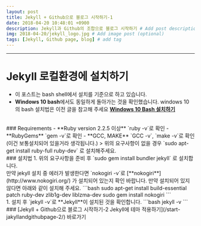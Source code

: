 ```yaml
---
layout: post
title: Jekyll + Github으로 블로그 시작하기-1
date: 2018-04-20 10:48:01 +0900
description: Jekyll과 Github의 조합으로 블로그 시작하기 # Add post description (optional)
img: 2018-04-20/jekyll_logo.jpg # Add image post (optional)
tags: [Jekyll, Github page, blog] # add tag
---
```

-----------------------------------------
# Jekyll 로컬환경에 설치하기

- 이 포스트는 bash shell에서 설치를 기준으로 하고 있습니다.
- **Windows 10 bash**에서도 동일하게 돌아가는 것을 확인했습니다. windows 10 의 bash 설치법은 이전 글을 참고해 주세요 [**Windows 10 Bash 설치하기**](/microsoft-loves-linux/)

<br/>
### Requirements
- **Ruby version 2.2.5 이상** `ruby -v`로 확인
- **RubyGems** `gem -v`로 확인
- **GCC, MAKE** `GCC -v`, `make -v`로 확인(이건 보통설치되어 있을거라 생각됩니다.)
 > 위의 요구사항이 없을 경우 `sudo apt-get install ruby-full ruby-dev` 로 설치해주세요.

<br/>
### 설치법
1. 위의 요구사항을 준비 후 `sudo gem install bundler jekyll` 로 설치합니다.  
<br/>
 만약 jekyll 설치 중 에러가 발생한다면 `nokogiri -v`로 [**nokogiri**](http://www.nokogiri.org/) 가 설치되어 있는지 확인 바랍니다. 만약 설치되어 있지 않다면 아래와 같이 설치해 주세요.
```bash
sudo apt-get install build-essential patch ruby-dev zlib1g-dev liblzma-dev
sudo gem install nokogiri
```
<br/>
1. 설치 후 `jekyll -v`로 **Jekyll**이 설치된 것을 확인합니다.
```bash
jekyll -v
```

<br/>
### [Jekyll + Github으로 블로그 시작하기-2 Jekyll에 테마 적용하기](/start-jakyllandgithubpage-2/) 바로가기